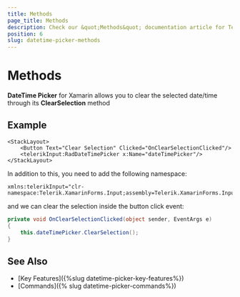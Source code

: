 ```yaml
---
title: Methods
page_title: Methods
description: Check our &quot;Methods&quot; documentation article for Telerik DateTimePicker for Xamarin control.
position: 6
slug: datetime-picker-methods
---
```


# Methods

**DateTime Picker** for Xamarin allows you to clear the selected date/time through its **ClearSelection** method

## Example

```XAML
<StackLayout>
    <Button Text="Clear Selection" Clicked="OnClearSelectionClicked"/>
    <telerikInput:RadDateTimePicker x:Name="dateTimePicker"/>
</StackLayout>
```

In addition to this, you need to add the following namespace:

```XAML
xmlns:telerikInput="clr-namespace:Telerik.XamarinForms.Input;assembly=Telerik.XamarinForms.Input"
```

and we can clear the selection inside the button click event:

```C#
private void OnClearSelectionClicked(object sender, EventArgs e)
{
    this.dateTimePicker.ClearSelection();
}
```

## See Also

- [Key Features]({%slug datetime-picker-key-features%})
- [Commands]({% slug datetime-picker-commands%})